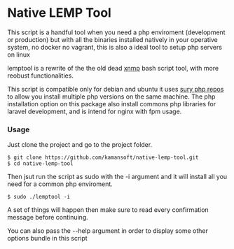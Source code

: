 # Native LEMP Tool

This script is a handful tool when you need a php enviroment (development or production) but with all the binaries installed natively in your operative system, no docker no vagrant, this is also a ideal tool to setup php servers on linux

lemptool is a rewrite of the the old dead [xnmp](https://github.com/lemyskaman/xnmp) bash script tool, with more reobust functionalities.

This script is compatible only for debian and ubuntu it uses [sury php repos](https://deb.sury.org/) to allow you install multiple php versions on the same machine. The php installation option on this package also install commons php libraries for laravel development, and is intend for nginx with fpm usage.


### Usage

Just clone the project and go to the project folder.
   
    $ git clone https://github.com/kamansoft/native-lemp-tool.git 
    $ cd native-lemp-tool

Then jsut run the script as sudo with the -i argument  and it will install all you need for a common php enviroment.

    $ sudo ./lemptool -i

A set of things will happen then make sure to read every confirmation message before continuing.

You can also pass the --help argument in order to display some other options bundle in this script

  






